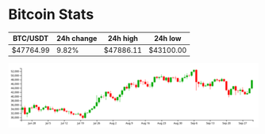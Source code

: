 # Bitcoin Stats

BTC/USDT|24h change|24h high|24h low|
|---|---|---|---|
|$47764.99|9.82%|$47886.11|$43100.00|

<img src="./chart.svg">
